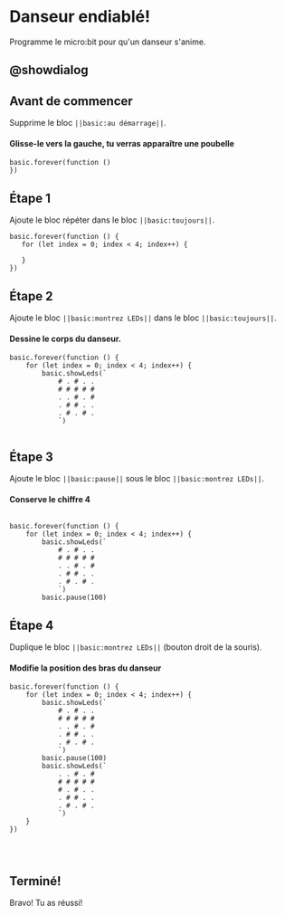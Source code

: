 # Danseur endiablé!

Programme le micro:bit pour qu'un danseur s'anime.

## @showdialog
## Avant de commencer
Supprime le bloc ``||basic:au démarrage||``.
#### Glisse-le vers la gauche, tu verras apparaître une poubelle

```blocks
basic.forever(function ()
})
```

## Étape 1

Ajoute le bloc répéter dans le bloc ``||basic:toujours||``.

 ```blocks
basic.forever(function () {
    for (let index = 0; index < 4; index++) {

    }
})
```
## Étape 2

Ajoute le bloc ``||basic:montrez LEDs||`` dans le bloc ``||basic:toujours||``.
#### Dessine le corps du danseur.

```blocks
basic.forever(function () {
    for (let index = 0; index < 4; index++) {
        basic.showLeds(`
            # . # . .
            # # # # #
            . . # . #
            . # # . .
            . # . # .
            `)


```

## Étape 3

Ajoute le bloc ``||basic:pause||`` sous le bloc ``||basic:montrez LEDs||``.
#### Conserve le chiffre 4

```blocks

basic.forever(function () {
    for (let index = 0; index < 4; index++) {
        basic.showLeds(`
            # . # . .
            # # # # #
            . . # . #
            . # # . .
            . # . # .
            `)
        basic.pause(100)

```

## Étape 4

Duplique le bloc ``||basic:montrez LEDs||`` (bouton droit de la souris).
#### Modifie la position des bras du danseur

```blocks
basic.forever(function () {
    for (let index = 0; index < 4; index++) {
        basic.showLeds(`
            # . # . .
            # # # # #
            . . # . #
            . # # . .
            . # . # .
            `)
        basic.pause(100)
        basic.showLeds(`
            . . # . #
            # # # # #
            # . # . .
            . # # . .
            . # . # .
            `)
    }
})


   

```

## Terminé! 

Bravo! Tu as réussi!